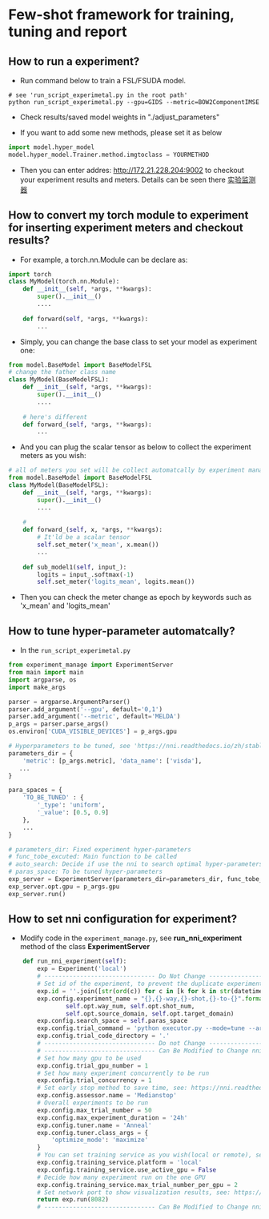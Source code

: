 # Few-shot framework for training, tuning and report

## How to run a experiment?
* Run command below to train a FSL/FSUDA model.
```shell
# see 'run_script_experimetal.py in the root path'
python run_script_experimetal.py --gpu=GIDS --metric=BOW2ComponentIMSE
```
* Check results/saved model weights in "./adjust_parameters"

* If you want to add some new methods, please set it as below

```python
import model.hyper_model
model.hyper_model.Trainer.method.imgtoclass = YOURMETHOD
```
* Then you can enter addres: http://172.21.228.204:9002 to checkout your experiment results and meters. Details can be seen there [实验监测器](https://gitlab.com/huangsq1/njnu-ml/-/blob/main/README.md)

## How to convert my torch module to experiment for inserting experiment meters and checkout results?
* For example, a torch.nn.Module can be declare as:
```python
import torch
class MyModel(torch.nn.Module):
    def __init__(self, *args, **kwargs):
        super().__init__()
        ....
    
    def forward(self, *args, **kwargs):
        ...
```
* Simply, you can change the base class to set your model as experiment one:
```python
from model.BaseModel import BaseModelFSL
# change the father class name
class MyModel(BaseModelFSL):
    def __init__(self, *args, **kwargs):
        super().__init__()
        ....
    
    # here's different
    def forward_(self, *args, **kwargs):
        ...
```
* And you can plug the scalar tensor as below to collect the experiment meters as you wish:
```python
# all of meters you set will be collect automatcally by experiment manager.
from model.BaseModel import BaseModelFSL
class MyModel(BaseModelFSL):
    def __init__(self, *args, **kwargs):
        super().__init__()
        ....
    
    # 
    def forward_(self, x, *args, **kwargs):
        # It'ld be a scalar tensor
        self.set_meter('x_mean', x.mean())
        ...
    
    def sub_model1(self, input_):
        logits = input_.softmax(-1)
        self.set_meter('logits_mean', logits.mean())
```
* Then you can check the meter change as epoch by keywords such as 'x_mean' and 'logits_mean'

## How to tune hyper-parameter automatcally?
* In the ```run_script_experimetal.py```
```python
from experiment_manage import ExperimentServer
from main import main
import argparse, os
import make_args

parser = argparse.ArgumentParser()
parser.add_argument('--gpu', default='0,1')
parser.add_argument('--metric', default='MELDA')
p_args = parser.parse_args()
os.environ['CUDA_VISIBLE_DEVICES'] = p_args.gpu

# Hyperparameters to be tuned, see 'https://nni.readthedocs.io/zh/stable/hpo/search_space.html'
parameters_dir = {
    'metric': [p_args.metric], 'data_name': ['visda'], 
   ...
}

para_spaces = {
    'TO_BE_TUNED' : {
        '_type': 'uniform',
        '_value': [0.5, 0.9]
    },
    ...
}

# parameters_dir: Fixed experiment hyper-parameters
# func_tobe_excuted: Main function to be called
# auto_search: Decide if use the nni to search optimal hyper-parameters
# paras_space: To be tuned hyper-parameters
exp_server = ExperimentServer(parameters_dir=parameters_dir, func_tobe_excuted=main, auto_search=True, paras_space=para_spaces)
exp_server.opt.gpu = p_args.gpu
exp_server.run()
```
## How to set nni configuration for experiment?
* Modify code in the `experiment_manage.py`, see **run_nni_experiment** method of the class **ExperimentServer**
```python
    def run_nni_experiment(self):
        exp = Experiment('local')
        # ------------------------------- Do Not Change ----------------------------------
        # Set id of the experiment, to prevent the duplicate experiment in nni framework.
        exp.id = ''.join([str(ord(c)) for c in [k for k in str(datetime.datetime.now()) if k in '0123456789']])
        exp.config.experiment_name = "{},{}-way,{}-shot,{}-to-{}".format(self.opt.metric, 
                self.opt.way_num, self.opt.shot_num, 
                self.opt.source_domain, self.opt.target_domain)
        exp.config.search_space = self.paras_space
        exp.config.trial_command = 'python executor.py --mode=tune --argspath={}'.format(str(self.now_args_json))
        exp.config.trial_code_directory = '.'
        # ------------------------------- Do not Change ----------------------------------
        # ------------------------------- Can Be Modified to Change nni Configuration ----------------------------------
        # Set how many gpu to be used
        exp.config.trial_gpu_number = 1
        # Set how many experiment concurrently to be run
        exp.config.trial_concurrency = 1
        # Set early stop method to save time, see: https://nni.readthedocs.io/zh/stable/hpo/assessors.html
        exp.config.assessor.name = 'Medianstop'
        # Overall experiments to be run
        exp.config.max_trial_number = 50
        exp.config.max_experiment_duration = '24h'
        exp.config.tuner.name = 'Anneal'
        exp.config.tuner.class_args = {
            'optimize_mode': 'maximize'
        }
        # You can set training service as you wish(local or remote), see: https://nni.readthedocs.io/en/stable/experiment/training_service/overview.html
        exp.config.training_service.platform = 'local'
        exp.config.training_service.use_active_gpu = False
        # Decide how many experiment run on the one GPU
        exp.config.training_service.max_trial_number_per_gpu = 2
        # Set network port to show visualization results, see: https://nni.readthedocs.io/zh/stable/experiment/web_portal/web_portal.html
        return exp.run(8082)
        # ------------------------------- Can Be Modified to Change nni Configuration ----------------------------------
```
